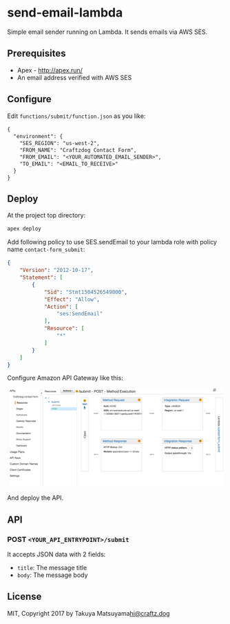 # send-email-lambda

Simple email sender running on Lambda.
It sends emails via AWS SES.

## Prerequisites

 * Apex - http://apex.run/
 * An email address verified with AWS SES

## Configure

Edit `functions/submit/function.json` as you like:

```
{
  "environment": {
    "SES_REGION": "us-west-2",
    "FROM_NAME": "Craftzdog Contact Form",
    "FROM_EMAIL": "<YOUR_AUTOMATED_EMAIL_SENDER>",
    "TO_EMAIL": "<EMAIL_TO_RECEIVE>"
  }
}
```

## Deploy

At the project top directory:

```sh
apex deploy
```

Add following policy to use SES.sendEmail to your lambda role with policy name `contact-form_submit`:

```json
{
    "Version": "2012-10-17",
    "Statement": [
        {
            "Sid": "Stmt1504526549000",
            "Effect": "Allow",
            "Action": [
                "ses:SendEmail"
            ],
            "Resource": [
                "*"
            ]
        }
    ]
}
```

Configure Amazon API Gateway like this:

![API Gateway](./_images/api_gateway.png)

And deploy the API.

## API

### POST `<YOUR_API_ENTRYPOINT>/submit`

It accepts JSON data with 2 fields:

 * `title`: The message title
 * `body`: The message body

## License

MIT, Copyright 2017 by Takuya Matsuyama<hi@craftz.dog>
